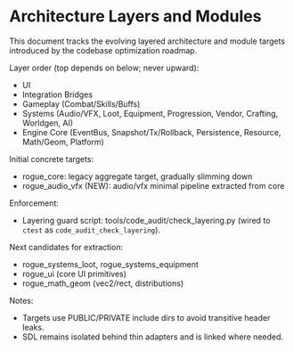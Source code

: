 # Architecture Layers and Modules

This document tracks the evolving layered architecture and module targets introduced by the codebase optimization roadmap.

Layer order (top depends on below; never upward):
- UI
- Integration Bridges
- Gameplay (Combat/Skills/Buffs)
- Systems (Audio/VFX, Loot, Equipment, Progression, Vendor, Crafting, Worldgen, AI)
- Engine Core (EventBus, Snapshot/Tx/Rollback, Persistence, Resource, Math/Geom, Platform)

Initial concrete targets:
- rogue_core: legacy aggregate target, gradually slimming down
- rogue_audio_vfx (NEW): audio/vfx minimal pipeline extracted from core

Enforcement:
- Layering guard script: tools/code_audit/check_layering.py (wired to `ctest` as `code_audit_check_layering`).

Next candidates for extraction:
- rogue_systems_loot, rogue_systems_equipment
- rogue_ui (core UI primitives)
- rogue_math_geom (vec2/rect, distributions)

Notes:
- Targets use PUBLIC/PRIVATE include dirs to avoid transitive header leaks.
- SDL remains isolated behind thin adapters and is linked where needed.
